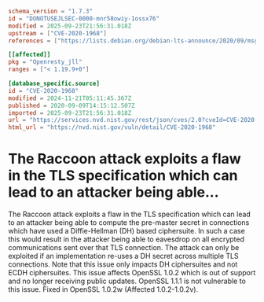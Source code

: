 ```toml
schema_version = "1.7.3"
id = "DONOTUSEJLSEC-0000-mnr58owiy-1ossx76"
modified = 2025-09-23T21:56:31.018Z
upstream = ["CVE-2020-1968"]
references = ["https://lists.debian.org/debian-lts-announce/2020/09/msg00016.html", "https://security.gentoo.org/glsa/202210-02", "https://security.netapp.com/advisory/ntap-20200911-0004/", "https://usn.ubuntu.com/4504-1/", "https://www.openssl.org/news/secadv/20200909.txt", "https://www.oracle.com//security-alerts/cpujul2021.html", "https://www.oracle.com/security-alerts/cpuApr2021.html", "https://www.oracle.com/security-alerts/cpuapr2022.html", "https://www.oracle.com/security-alerts/cpujan2021.html", "https://www.oracle.com/security-alerts/cpuoct2021.html", "https://lists.debian.org/debian-lts-announce/2020/09/msg00016.html", "https://security.gentoo.org/glsa/202210-02", "https://security.netapp.com/advisory/ntap-20200911-0004/", "https://usn.ubuntu.com/4504-1/", "https://www.openssl.org/news/secadv/20200909.txt", "https://www.oracle.com//security-alerts/cpujul2021.html", "https://www.oracle.com/security-alerts/cpuApr2021.html", "https://www.oracle.com/security-alerts/cpuapr2022.html", "https://www.oracle.com/security-alerts/cpujan2021.html", "https://www.oracle.com/security-alerts/cpuoct2021.html"]

[[affected]]
pkg = "Openresty_jll"
ranges = ["< 1.19.9+0"]

[database_specific.source]
id = "CVE-2020-1968"
modified = 2024-11-21T05:11:45.367Z
published = 2020-09-09T14:15:12.507Z
imported = 2025-09-23T21:56:31.018Z
url = "https://services.nvd.nist.gov/rest/json/cves/2.0?cveId=CVE-2020-1968"
html_url = "https://nvd.nist.gov/vuln/detail/CVE-2020-1968"
```

# The Raccoon attack exploits a flaw in the TLS specification which can lead to an attacker being able...

The Raccoon attack exploits a flaw in the TLS specification which can lead to an attacker being able to compute the pre-master secret in connections which have used a Diffie-Hellman (DH) based ciphersuite. In such a case this would result in the attacker being able to eavesdrop on all encrypted communications sent over that TLS connection. The attack can only be exploited if an implementation re-uses a DH secret across multiple TLS connections. Note that this issue only impacts DH ciphersuites and not ECDH ciphersuites. This issue affects OpenSSL 1.0.2 which is out of support and no longer receiving public updates. OpenSSL 1.1.1 is not vulnerable to this issue. Fixed in OpenSSL 1.0.2w (Affected 1.0.2-1.0.2v).

